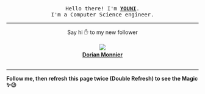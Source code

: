 
<p align='center'>
<samp>
Hello there! I'm <b><a rel='nofollow noopener noreferrer' target='_blank' href='https://github.com/abdelyouni'>YOUNI</a></b>.
<br>I'm a Computer Science engineer.
</samp>
</p>
<hr>
<p align='center'>
<span>Say hi ✋ to my new follower </span></br></br>
<img src='https://avatars0.githubusercontent.com/u/4815363?s=100&amp;v=4'><img src='https://maisonpizza.com/github/abdelyouni/1609918512_img.png' width='1' height='1'><b></br>
<a rel='nofollow noopener noreferrer' target='_blank' href='https://github.com/dorianm'>Dorian Monnier</a></b></br></br>
</p>
<hr>
<b>Follow me, then refresh this page twice (Double Refresh) to see the Magic ✨😉</b> 